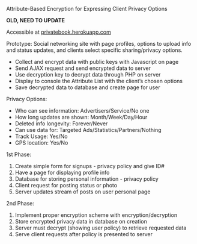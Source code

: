 Attribute-Based Encryption for Expressing Client Privacy Options

**OLD, NEED TO UPDATE**

Accessible at [privatebook.herokuapp.com](http://privatebook.herokuapp.com)

Prototype: Social networking site with page profiles, options to upload info and status updates, and clients select specific sharing/privacy options. 
-	Collect and encrypt data with public keys with Javascript on page
-	Send AJAX request and send encrypted data to server
-	Use decryption key to decrypt data through PHP on server
-	Display to console the Attribute List with the client’s chosen options
-	Save decrypted data to database and create page for user

Privacy Options:
-	Who can see information: Advertisers/Service/No one
-	How long updates are shown: Month/Week/Day/Hour
-	Deleted info longevity: Forever/Never
-	Can use data for: Targeted Ads/Statistics/Partners/Nothing
-	Track Usage: Yes/No
-	GPS location: Yes/No

1st Phase:

1.	Create simple form for signups - privacy policy and give ID#
2.	Have a page for displaying profile info
3.	Database for storing personal information - privacy policy
4.	Client request for posting status or photo
5.  Server updates stream of posts on user personal page 

2nd Phase:

1.	Implement proper encryption scheme with encryption/decryption
2.	Store encrypted privacy data in database on creation
4.	Server must decrypt (showing user policy) to retrieve requested data
5.	Serve client requests after policy is presented to server


